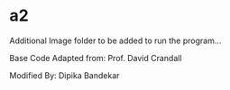 # a2
Additional Image folder to be added to run the program...

Base Code Adapted from: Prof. David Crandall

Modified By: Dipika Bandekar
